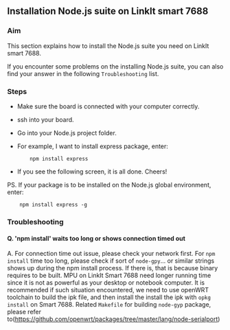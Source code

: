 ## Installation Node.js suite on LinkIt smart 7688

### Aim

This section explains how to install the Node.js suite you need on LinkIt smart 7688.

If you encounter some problems on the installing Node.js suite, you can also find your answer in the following `Troubleshooting` list.

### Steps

* Make sure the board is connected with your computer correctly.
* ssh into your board.
* Go into your Node.js project folder.
* For example, I want to install express package, enter:
    
    ```
        npm install express
    ```
* If you see the following screen, it is all done. Cheers!

PS. If your package is to be installed on the Node.js global environment, enter:
``` 
    npm install express -g
```

### Troubleshooting

#### Q. 'npm install' waits too long or shows connection timed out
A. For connection time out issue, please check your network first. For `npm install` time too long, please check if sort of `node-gpy`... or similar strings shows up during the npm install process. If there is, that is because binary requires to be built. MPU on LinkIt Smart 7688 need longer running time since it is not as powerful as your desktop or notebook computer. It is recommended if such situation encountered, we need to use openWRT toolchain to build the ipk file, and then install the install the ipk with `opkg install` on Smart 7688. Related `Makefile` for building `node-gyp` package, please refer to(https://github.com/openwrt/packages/tree/master/lang/node-serialport) 
    
        

    